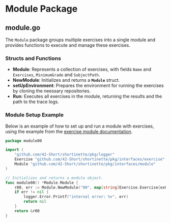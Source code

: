 # Module Package
## module.go
The `Module` package groups multiple exercises into a single module and provides functions
to execute and manage these exercises.
### **Structs and Functions**
* **Module**: Represents a collection of exercises, with fields `Name` and `Exercises`, `MinimumGrade` and `SubjectPath`.
* **NewModule**: Initializes and returns a **`Module`** struct.
* **setUpEnvironment**: Prepares the environment for running the exercises by cloning the neessary repositories.
* **Run**: Executes all exercises in the module, returning the results and the path to the trace logs.

### Module Setup Example
Below is an example of how to set up and run a module with exercises, using the example from the [exercise module documentation](EXERCISE.md).

```go
package module00

import (
    "github.com/42-Short/shortinette/pkg/logger"
    Exercise "github.com/42-Short/shortinette/pkg/interfaces/exercise"
    Module "github.com/42-Short/shortinette/pkg/interfaces/module"
)

// Initializes and returns a module object.
func module00() *Module.Module {
    r00, err := Module.NewModule("00", map[string]Exercise.Exercise{ex00(), ..., exXX()}, 50, "subject.md")
    if err != nil {
        logger.Error.Printf("internal error: %v", err)
        return nil
    }
    return &r00
}
```

